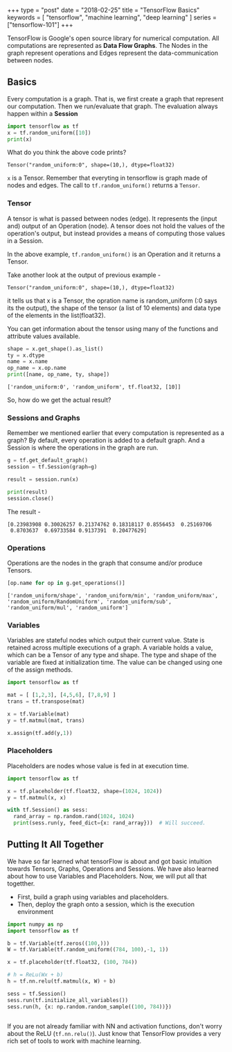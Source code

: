 +++
type = "post"
date = "2018-02-25"
title = "TensorFlow Basics"
keywords = [ 
  "tensorflow",
  "machine learning",
  "deep learning"
]
series = ["tensorflow-101"]
+++

TensorFlow is Google's open source library for numerical computation. All computations are represented as __Data Flow Graphs__. The Nodes in the graph represent operations and Edges represent the data-communication between nodes.   

## Basics
Every computation is a graph. That is, we first create a graph that represent our computation. Then we run/evaluate that graph. The evaluation always happen within a __Session__  

```python
import tensorflow as tf
x = tf.random_uniform([10])
print(x)
```

What do you think the above code prints?

`Tensor("random_uniform:0", shape=(10,), dtype=float32)`

`x` is a Tensor. Remember that everyting in tensorflow is graph made of nodes and edges. The call to `tf.random_uniform()` returns a `Tensor`. 

### Tensor 
A tensor is what is passed between nodes (edge). It represents the (input and) output of an Operation (node). A tensor does not hold the values of the operation's output, but instead provides a means of computing those values in a Session.

In the above example, `tf.random_uniform()` is an Operation and it returns a Tensor. 

Take another look at the output of previous example - 

`Tensor("random_uniform:0", shape=(10,), dtype=float32)`

it tells us that x is a Tensor, the opration name is random_uniform (:0 says its the output), the shape of the tensor (a list of 10 elements) and data type of the elements in the list(float32).

You can get information about the tensor using many of the functions and attribute values available. 

```python
shape = x.get_shape().as_list()
ty = x.dtype
name = x.name
op_name = x.op.name
print([name, op_name, ty, shape])
```

`
['random_uniform:0', 'random_uniform', tf.float32, [10]]
`

So, how do we get the actual result? 

### Sessions and Graphs
Remember we mentioned earlier that every computation is represented as a graph? By default, every operation is added to a default graph. And a Session is where the operations in the graph are run. 

```python
g = tf.get_default_graph()
session = tf.Session(graph=g)

result = session.run(x)

print(result)
session.close()
```

The result -
```
[0.23983908 0.30026257 0.21374762 0.18318117 0.8556453  0.25169706
 0.8703637  0.69733584 0.9137391  0.20477629]
 ```

### Operations
Operations are the nodes in the graph that consume and/or produce Tensors. 

```python
[op.name for op in g.get_operations()]
```

`
['random_uniform/shape',
 'random_uniform/min',
 'random_uniform/max',
 'random_uniform/RandomUniform',
 'random_uniform/sub',
 'random_uniform/mul',
 'random_uniform']
`

### Variables
Variables are stateful nodes which output their current value. State is retained across multiple executions of a graph. A variable holds a  value, which can be a Tensor of any type and shape. The type and shape of the variable are fixed at initialization time. The value can be changed using one of the assign methods.

```python
import tensorflow as tf

mat = [ [1,2,3], [4,5,6], [7,8,9] ]
trans = tf.transpose(mat)

x = tf.Variable(mat)
y = tf.matmul(mat, trans)

x.assign(tf.add(y,1))
```

### Placeholders 
Placeholders are nodes whose value is fed in at execution time. 

```python
import tensorflow as tf

x = tf.placeholder(tf.float32, shape=(1024, 1024))
y = tf.matmul(x, x)

with tf.Session() as sess:
  rand_array = np.random.rand(1024, 1024)
  print(sess.run(y, feed_dict={x: rand_array}))  # Will succeed.
```


 
## Putting It All Together
We have so far learned what tensorFlow is about and got basic intuition towards Tensors, Graphs, Operations and Sessions. We have also learned about how to use Variables and Placeholders. Now, we will put all that togetther.

* First, build a graph using variables and placeholders.
* Then, deploy the graph onto a session, which is the execution environment

```python
import numpy as np 
import tensorflow as tf

b = tf.Variable(tf.zeros((100,)))
W = tf.Variable(tf.random_uniform((784, 100),-1, 1))

x = tf.placeholder(tf.float32, (100, 784))

# h = ReLu(Wx + b)
h = tf.nn.relu(tf.matmul(x, W) + b)

sess = tf.Session()
sess.run(tf.initialize_all_variables())
sess.run(h, {x: np.random.random_sample((100, 784))})
 
```

If you are not already familiar with NN and activation functions, don't worry about the ReLU (`tf.nn.relu()`). Just know that TensorFlow provides a very rich set of tools to work with machine learning. 
